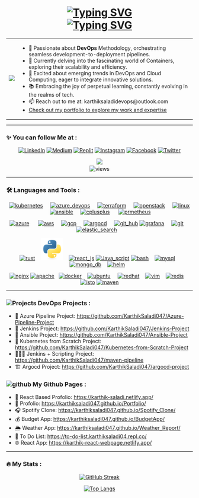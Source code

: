 <div align="center">
    
<h1 align="center">
    <a href="https://git.io/typing-svg"><img src="https://readme-typing-svg.demolab.com?font=Fira+Code&pause=1000&repeat=false&random=false&width=435&lines=Hey+there+%F0%9F%99%8B%E2%80%8D%E2%99%82%EF%B8%8F%2C+I'm+Karthik+Saladi!+" alt="Typing SVG" /></a><br>
    <a href="https://git.io/typing-svg"><img src="https://readme-typing-svg.demolab.com?font=Fira+Code&pause=1000&color=F72296&random=false&width=435&lines=%F0%9F%91%8B+Welcome+to+my+GitHub+Profile;Explore+the+World+of+Cloud+%26+DevOps" alt="Typing SVG" /></a></h1>

<table>
  <tr>
    <td><img src="https://github.com/KarthikSaladi047/KarthikSaladi047/assets/105864615/57096ec8-61fe-4d01-8b35-7036bd9c455e" style="width: 100%;"></td>
    <td>
      <ul>
        <li>👀 Passionate about <b>DevOps</b> Methodology, orchestrating seamless development-to-deployment pipelines.</li>
        <li>🌱 Currently delving into the fascinating world of Containers, exploring their scalability and efficiency.</li>
        <li>💞️ Excited about emerging trends in DevOps and Cloud Computing, eager to integrate innovative solutions.</li>
        <li>📚 Embracing the joy of perpetual learning, constantly evolving in the realms of tech.</li>
        <li>📫 Reach out to me at: <a>karthiksaladidevops@outlook.com</a></li>
        <li><a href="https://karthik-saladi.netlify.app/">Check out my portfolio to explore my work and expertise</a></li>
      </ul>
    </td>
  </tr>
</table>


<!---
- 👀 Passionate about **DevOps** Methodology, orchestrating seamless development-to-deployment pipelines.
- 🌱 Currently delving into the fascinating world of Containers, exploring their scalability and efficiency.
- 💞️ Excited about emerging trends in DevOps and Cloud Computing, eager to integrate innovative solutions.
- 📚 Embracing the joy of perpetual learning, constantly evolving in the realms of tech.
- 📫 Reach out to me at: karthiksaladidevops@outlook.com

[**Check out my portfolio to explore my work and expertise.**](https://karthik-saladi.netlify.app/)

--->


---
<div align="left">

### ✨ You can follow Me at :
<!---
<div align="center">
    <img src="https://www.bitsystechnologies.com/wp-content/uploads/2022/03/DevOps.gif"> <br>
</div>
--->

<div align="center">

[![LinkedIn](https://img.shields.io/badge/LinkedIn-Connect-white?style=plastic&logo=linkedin&labelColor=blue)](https://www.linkedin.com/in/sai-sampath-karthik-saladi-76a42a259/)
[![Medium](https://img.shields.io/badge/Medium-Follow-white?style=plastic&logo=medium&labelColor=black)](https://medium.com/@karthiksaladidevops)
[![Replit](https://img.shields.io/badge/Replit-Follow-orange?style=plastic&logo=replit&labelColor=green)](https://replit.com/@KarthikSaladi04)
[![Instagram](https://img.shields.io/badge/Instagram-Follow-red?style=plastic&logo=instagram&logoColor=red)](https://www.instagram.com/mr.karthik_saladi/)
[![Facebook](https://img.shields.io/badge/Facebook-Follow-blue?style=plastic&logo=facebook&logoColor=white)](https://www.facebook.com/karthiknaidu.saisampath/)
[![Twitter](https://img.shields.io/badge/Twitter-Follow-blue?style=plastic&logo=twitter&logoColor=blue)](https://twitter.com/karthiksaladi)

<div id="header" align="center">
    <img src="https://media.giphy.com/media/f3iwJFOVOwuy7K6FFw/giphy.gif"><br>
</div>

<div width="100%" height="100" align="center">
  <img src="https://komarev.com/ghpvc/?username=KarthikSaladi047&style=flat-square&color=blue" alt="views"/>
</div>

---
<div align="left">

### 🛠️ Languages and Tools :
<!---
<div align="center">
  <img src="https://github.com/KarthikSaladi047/KarthikSaladi047/assets/105864615/b8a9e932-7db2-47c7-b6e5-b257107006b9.gif" />
</div>

<div align="center">
  <img src="https://github.com/KarthikSaladi047/KarthikSaladi047/assets/105864615/5883c52f-3a48-40c7-aa03-908a2c295e55.gif" />
</div>

<div align="center">
  <img src="https://github.com/KarthikSaladi047/KarthikSaladi047/assets/105864615/5872638e-74b3-4280-ae80-688b6b3e7f99.gif" />
</div>

--->
<p align="center"> 
    <a href="https://kubernetes.io" target="_blank" rel="noreferrer"> <img src="https://www.vectorlogo.zone/logos/kubernetes/kubernetes-icon.svg" alt="kubernetes" width="60" height="60"/></a>&nbsp;&nbsp;&nbsp;&nbsp;
    <a href="https://kubernetes.io" target="_blank" rel="noreferrer"> <img src="https://github.com/KarthikSaladi047/KarthikSaladi047/assets/105864615/c08400fe-f179-4af0-9db0-33dbb52dac01.png" alt="azure_devops" width="60" height="60"/></a>&nbsp;&nbsp;&nbsp;&nbsp;
    <a href="https://www.terraform.io/" target="_blank" rel="noreferrer"> <img src="https://www.vectorlogo.zone/logos/terraformio/terraformio-icon.svg" alt="terraform" width="60" height="60"/></a>&nbsp;&nbsp;&nbsp;&nbsp;
    <a href="https://www.openstack.org/" target="_blank" rel="noreferrer"> <img src="https://www.vectorlogo.zone/logos/openstack/openstack-icon.svg" alt="openstack" width="60" height="60"/></a>&nbsp;&nbsp;&nbsp;&nbsp;
    <a href="https://www.cprogramming.com/" target="_blank" rel="noreferrer"> <img src="https://www.vectorlogo.zone/logos/linux/linux-icon.svg" alt="linux" width="60" height="60"/></a> &nbsp;&nbsp;&nbsp;&nbsp;
    <a href="https://www.cprogramming.com/" target="_blank" rel="noreferrer"> <img src="https://www.vectorlogo.zone/logos/ansible/ansible-icon.svg" alt="ansible" width="60" height="60"/></a>&nbsp;&nbsp;&nbsp;&nbsp;
    <a href="https://www.w3schools.com/cpp/" target="_blank" rel="noreferrer"> <img src="https://www.vectorlogo.zone/logos/jenkins/jenkins-icon.svg" alt="cplusplus" width="60" height="60"/></a> &nbsp;&nbsp;&nbsp;&nbsp;
    <a href="https://www.w3schools.com/css/" target="_blank" rel="noreferrer"> <img src="https://www.vectorlogo.zone/logos/prometheusio/prometheusio-icon.svg" alt="prmetheus" width="60" height="60"/></a>&nbsp;&nbsp;&nbsp;&nbsp;
</p>
<p align="center">
    <a href="https://www.djangoproject.com/" target="_blank" rel="noreferrer"> <img src="https://www.vectorlogo.zone/logos/microsoft_azure/microsoft_azure-icon.svg" alt="azure" width="60" height="60"/></a>&nbsp;&nbsp;&nbsp;&nbsp;&nbsp;
    <a href="https://www.docker.com/" target="_blank" rel="noreferrer"> <img src="https://www.vectorlogo.zone/logos/amazon_aws/amazon_aws-ar21.svg" alt="aws" width="140" height="60"/></a>&nbsp;&nbsp;&nbsp;&nbsp;
    <a href="https://flutter.dev" target="_blank" rel="noreferrer"> <img src="https://www.vectorlogo.zone/logos/google_cloud/google_cloud-icon.svg" alt="gcp" width="60" height="60"/></a>&nbsp;&nbsp;&nbsp;&nbsp;
    <a href="https://git-scm.com/" target="_blank" rel="noreferrer"> <img src="https://www.vectorlogo.zone/logos/argoprojio/argoprojio-icon.svg" alt="argocd" width="60" height="60"/></a>&nbsp;&nbsp;&nbsp;&nbsp;
    <a href="https://postman.com" target="_blank" rel="noreferrer"> <img src="https://www.vectorlogo.zone/logos/github/github-icon.svg" alt="git_hub" width="60" height="60"/></a>
    <a href="https://postman.com" target="_blank" rel="noreferrer"> <img src="https://www.vectorlogo.zone/logos/grafana/grafana-icon.svg" alt="grafana" width="60" height="60"/></a>&nbsp;&nbsp;&nbsp;&nbsp;
    <a href="https://postman.com" target="_blank" rel="noreferrer"> <img src="https://www.vectorlogo.zone/logos/git-scm/git-scm-icon.svg" alt="git" width="60" height="60"/></a>&nbsp;&nbsp;&nbsp;&nbsp;
    <a href="https://postman.com" target="_blank" rel="noreferrer"> <img src="https://www.vectorlogo.zone/logos/elastic/elastic-icon.svg" alt="elastic_search" width="60" height="60"/></a>&nbsp;&nbsp;&nbsp;&nbsp;  
</p>
<p align="center">
    <a href="https://www.linux.org/" target="_blank" rel="noreferrer"> <img src="https://www.vectorlogo.zone/logos/rust-lang/rust-lang-icon.svg" alt="rust" width="60" height="60"/></a>&nbsp;&nbsp;&nbsp;
    <a href="https://www.python.org" target="_blank" rel="noreferrer"> <img src="https://raw.githubusercontent.com/devicons/devicon/master/icons/python/python-original.svg" alt="python" width="60" height="60"/></a>&nbsp;&nbsp;&nbsp;
    <a href="https://www.mysql.com/" target="_blank" rel="noreferrer"> <img src="https://www.vectorlogo.zone/logos/reactjs/reactjs-icon.svg" alt="react_js" width="60" height="60"/></a>
    <a href="https://www.mysql.com/" target="_blank" rel="noreferrer"> <img src="https://github.com/KarthikSaladi047/KarthikSaladi047/assets/105864615/835865f4-069c-404c-a6be-07f24f92c231.png" alt="Java_script" width="90" height="60"/></a>
    <a href="https://postman.com" target="_blank" rel="noreferrer"> <img src="https://www.vectorlogo.zone/logos/gnu_bash/gnu_bash-icon.svg" alt="bash" width="60" height="60"/></a>&nbsp;&nbsp;&nbsp;
    <a href="https://nodejs.org" target="_blank" rel="noreferrer"> <img src="https://www.vectorlogo.zone/logos/mysql/mysql-horizontal.svg" alt="mysql" width="100" height="60"/></a>&nbsp;&nbsp;&nbsp;
    <a href="https://postman.com" target="_blank" rel="noreferrer"> <img src="https://www.vectorlogo.zone/logos/mongodb/mongodb-ar21.svg" alt="mongo_db" width="110" height="60"/></a>&nbsp;&nbsp;&nbsp;
    <a href="https://postman.com" target="_blank" rel="noreferrer"> <img src="https://www.vectorlogo.zone/logos/helmsh/helmsh-icon.svg" alt="helm" width="60" height="60"/></a>&nbsp;&nbsp;&nbsp;
</p>
<p align="center">
    <a href="https://postman.com" target="_blank" rel="noreferrer"> <img src="https://www.vectorlogo.zone/logos/nginx/nginx-icon.svg" alt="nginx" width="60" height="60"/></a>
    <a href="https://postman.com" target="_blank" rel="noreferrer"> <img src="https://www.vectorlogo.zone/logos/apache/apache-ar21.svg" alt="apache" width="110" height="60"/></a>&nbsp;&nbsp;
    <a href="https://www.w3.org/html/" target="_blank" rel="noreferrer"> <img src="https://www.vectorlogo.zone/logos/docker/docker-official.svg" alt="docker" width="70" height="60"/></a>&nbsp;&nbsp;&nbsp;
    <a href="https://developer.mozilla.org/en-US/docs/Web/JavaScript" target="_blank" rel="noreferrer"> <img src="https://www.vectorlogo.zone/logos/ubuntu/ubuntu-icon.svg" alt="ubuntu" width="60" height="60"/></a>&nbsp;&nbsp;&nbsp;&nbsp;
    <a href="https://postman.com" target="_blank" rel="noreferrer"> <img src="https://www.vectorlogo.zone/logos/redhat/redhat-icon.svg" alt="redhat" width="60" height="60"/></a>&nbsp;&nbsp;&nbsp;
    <a href="https://www.jenkins.io" target="_blank" rel="noreferrer"> <img src="https://www.vectorlogo.zone/logos/vim/vim-icon.svg" alt="vim" width="60" height="60"/></a> &nbsp;&nbsp;
    <a href="https://postman.com" target="_blank" rel="noreferrer"> <img src="https://www.vectorlogo.zone/logos/redis/redis-icon.svg" alt="redis" width="60" height="60"/></a>&nbsp;&nbsp;&nbsp;&nbsp;
    <a href="https://postman.com" target="_blank" rel="noreferrer"> <img src="https://www.vectorlogo.zone/logos/istioio/istioio-ar21.svg" alt="isto" width="110" height="60"/></a>
    <a href="https://postman.com" target="_blank" rel="noreferrer"> <img src="https://www.vectorlogo.zone/logos/apache_maven/apache_maven-ar21.svg" alt="maven" width="100" height="60"/></a>
</p>
<!---
<p align="center">
    <a href="https://postman.com" target="_blank" rel="noreferrer"> <img src="https://www.vectorlogo.zone/logos/sap/sap-icon.svg" alt="sap" width="80" height="80"/></a>
    <a href="https://postman.com" target="_blank" rel="noreferrer"> <img src="https://www.vectorlogo.zone/logos/platform9/platform9-ar21.svg" alt="platform9" width="180" height="180"/></a>
</p>
--->

---
    
### <img src="https://cdn-icons-png.flaticon.com/512/1087/1087815.png" title="Projects" alt="Projects" width="40" height="40"/> DevOps Projects :
- 🚀 Azure Pipeline Project: <a href="https://github.com/KarthikSaladi047/Azure-Pipeline-Project"> https://github.com/KarthikSaladi047/Azure-Pipeline-Project </a>
- 🤖 Jenkins Project: <a href="https://github.com/KarthikSaladi047/Jenkins-Project">https://github.com/KarthikSaladi047/Jenkins-Project</a>
- 🔧 Ansible Project: <a href="https://github.com/KarthikSaladi047/Ansible-Project">https://github.com/KarthikSaladi047/Ansible-Project</a>
- 🎡 Kubernetes from Scratch Project: <a href="https://github.com/KarthikSaladi047/Kubernetes-from-Scratch-Project">https://github.com/KarthikSaladi047/Kubernetes-from-Scratch-Project</a>
- 🧑🏻‍💻 Jenkins + Scripting Project: <a href="https://github.com/KarthikSaladi047/maven-pipelinep">https://github.com/KarthikSaladi047/maven-pipeline</a>
- 🏗️ Argocd Project: <a href="https://github.com/KarthikSaladi047/argocd-project">https://github.com/KarthikSaladi047/argocd-project</a>

### <img src="https://logos-download.com/wp-content/uploads/2016/09/GitHub_logo.png" title="github" alt="github" width="40" height="40"/>  My Github Pages :

- 🧳 React Based Profolio: <a href="https://karthik-saladi.netlify.app/">https://karthik-saladi.netlify.app/</a>
- 📝 Profolio: <a href="https://karthiksaladi047.github.io/Portfolio">https://karthiksaladi047.github.io/Portfolio/</a>
- 🎧 Spotify Clone: <a href="https://karthiksaladi047.github.io/Spotify_Clone">https://karthiksaladi047.github.io/Spotify_Clone/</a>
- 💰 Budget App: <a href="https://karthiksaladi047.github.io/BudgetApp/">https://karthiksaladi047.github.io/BudgetApp/</a>
- 🌦️ Weather App: <a href="https://karthiksaladi047.github.io/Weather_Report/">https://karthiksaladi047.github.io/Weather_Report/</a>
- 📌 To Do List: <a href="https://to-do-list.karthiksaladi04.repl.co/">https://to-do-list.karthiksaladi04.repl.co/</a>
- 🌐 React App: <a href="https://karthik-react-webpage.netlify.app/">https://karthik-react-webpage.netlify.app/</a>

---
 
### 🔥 My Stats :
<div id="stats" align="center">
  
  [![GitHub Streak](http://github-readme-streak-stats.herokuapp.com?user=KarthikSaladi047&theme=dark&hide_border=true&border_radius=60&date_format=j%20M%5B%20Y%5D)](https://git.io/streak-stats)

  [![Top Langs](https://github-readme-stats.vercel.app/api/top-langs/?username=KarthikSaladi047&layout=compact)](https://github.com/anuraghazra/github-readme-stats)
</div>
<!---
KarthikSaladi047/KarthikSaladi047 is a ✨ special ✨ repository because its `README.md` (this file) appears on your GitHub profile.
You can click the Preview link to take a look at your changes.
--->
